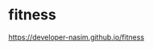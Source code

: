 # fitness
https://developer-nasim.github.io/fitness
<img src="https://i.ibb.co/j5Mhtqk/screencapture-file-C-Users-AJ-Nasim-Downloads-BD-client-BD-client-index-html-2021-04-10-11-39-10.png" alt="" border="0">
